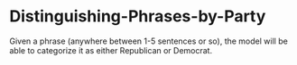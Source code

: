 # Distinguishing-Phrases-by-Party
Given a phrase (anywhere between 1-5 sentences or so), the model will be able to categorize it as either Republican or Democrat.
